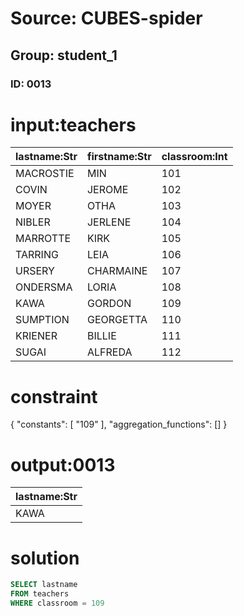 # Source: CUBES-spider
## Group: student_1
### ID: 0013

# input:teachers

| lastname:Str | firstname:Str | classroom:Int |
|---|---|---|
| MACROSTIE |  MIN | 101 |
| COVIN |  JEROME | 102 |
| MOYER |  OTHA | 103 |
| NIBLER |  JERLENE | 104 |
| MARROTTE |  KIRK | 105 |
| TARRING |  LEIA | 106 |
| URSERY |  CHARMAINE | 107 |
| ONDERSMA |  LORIA | 108 |
| KAWA |  GORDON | 109 |
| SUMPTION |  GEORGETTA | 110 |
| KRIENER |  BILLIE | 111 |
| SUGAI |  ALFREDA | 112 |

# constraint

{
  "constants": [
    "109"
  ],
  "aggregation_functions": []
}

# output:0013

| lastname:Str |
|---|
| KAWA |

# solution

```sql
SELECT lastname
FROM teachers
WHERE classroom = 109
```

